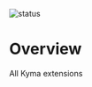 ![status](https://github.com/SAP-samples/btp-kyma-runtime-ci-cd/workflows/build-extensions/badge.svg?branch=main)

# Overview

All Kyma extensions
